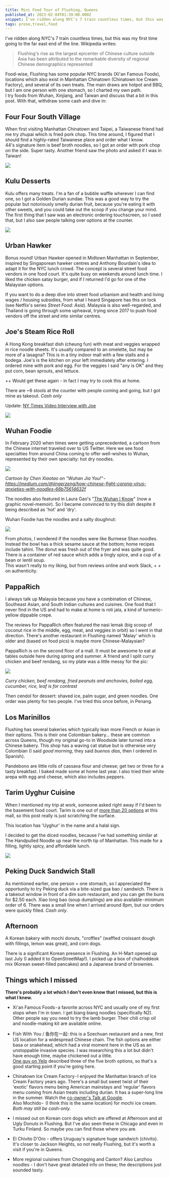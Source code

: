 ```yaml
---
title: Mini Food Tour of Flushing, Queens
published_at: 2023-02-04T01:39:00.000Z
snippet: I've ridden along NYC's 7 train countless times, but this was my first time going to the far east terminus in Flushing.
tags: prose,travel,food
---
```


I've ridden along NYC's 7 train countless times, but this was my first time going to the far east end of the line. Wikipedia writes:

> Flushing's rise as the largest epicenter of Chinese culture outside Asia has been attributed to the remarkable diversity of regional Chinese demographics represented

Food-wise, Flushing has some popular NYC  brands (Xi'an Famous Foods), locations which also exist in Manhattan Chinatown (Chinatown Ice Cream Factory), and several of its own treats. The main draws are hotpot and BBQ, but I am one person with one stomach, so I charted my own path.<br/>
I try foods from Wuhan, Xinjiang, and Taiwan and discuss that a bit in this post. With that, withdraw some cash and dive in:

## Four Four South Village

When first visiting Manhattan Chinatown and Taipei, a Taiwanese friend had me try zhupai which is fried pork chop. This time around, I figured that I should find a highly-rated Taiwanese place and order what I know.<br/>
44's signature item is beef broth noodles, so I got an order with pork chop on the side. Super tasty. Another friend saw the photo and asked if I was in Taiwan!

<img src="/blog-images/flushing-1.jpg"/>

## Kulu Desserts

Kulu offers many treats. I'm a fan of a bubble waffle wherever I can find one, so I got a Golden Durian sundae. This was a good way to try the popular but notoriously smelly durian fruit, because you're eating it with other sweets, and you could take out the scoop if you change your mind.<br/>
The first thing that I saw was an electronic ordering touchscreen, so I used that, but I also saw people talking over options at the counter.

<img src="/blog-images/flushing-2.jpg"/>

## Urban Hawker

Bonus round! Urban Hawker opened in Midtown Manhattan in September, inspired by Singaporean hawker centres and Anthony Bourdain's idea to adapt it for the NYC lunch crowd. The concept is several street food vendors in one food court. It's quite busy on weekends around lunch time. I liked the chicken satay burger, and if I returned I'd go for one of the Malaysian options.

If you want to do a deep dive into street food urbanism and health and living wages / housing subsidies, from what I heard Singapore has this on lock (see Netflix's series *Street Food: Asia*). Malaysia is also well-regarded, and Thailand is going through some upheaval, trying since 2017 to push food vendors off the street and into similar centres.

## Joe's Steam Rice Roll

A Hong Kong breakfast dish (cheung fun) with meat and veggies wrapped in rice noodle sheets. It's usually compared to an omelette, but may be more of a lasagna? This is in a tiny indoor mall with a few stalls and a bodega. Joe's is the kitchen on your left immediately after entering. I ordered mine with pork and egg. For the veggies I said "any is OK" and they put corn, bean sprouts, and lettuce.

++ Would get these again - in fact I may try to cook this at home.

There are ~6 stools at the counter with people coming and going, but I got mine as takeout. *Cash only*

Update: [NY Times Video Interview with Joe](https://www.youtube.com/watch?v=Sq76i7tiDtE)

<img src="/blog-images/flushing-3.jpg"/>

## Wuhan Foodie

In February 2020 when times were getting unprecedented, a cartoon from the Chinese internet traveled over to US Twitter. Here we see food specialties from around China coming to offer well-wishes to Wuhan, represented by their own specialty: hot dry noodles.

<img src="/blog-images/flushing-4.jpeg"/>

*Cartoon by Chen Xiaotao on "Wuhan Jia You!" - https://medium.com/@jingerzeng/how-chinese-fight-corona-virus-anxieties-with-noodles-66b75614632f*

The noodles also featured in Laura Gao's "[The Wuhan I Know](https://www.lauragao.com/wuhan)" (now a graphic novel-memoir). So I became convinced to try this dish despite it being described as 'hot' and 'dry'.

Wuhan Foodie has the noodles and a salty doughnut:

<img src="/blog-images/flushing-5.jpg"/>

From photos, I wondered if the noodles were like Burmese Shan noodles. Instead the bowl has a thick sesame sauce at the bottom; home recipes include tahini.  The donut was fresh out of the fryer and was quite good. There is a container of red sauce which adds a tingly spice, and a cup of a bean or lentil soup.<br/>
This wasn't really to my liking, but from reviews online and work Slack, + + on authenticity.

## PappaRich

I always talk up Malaysia because you have a combination of Chinese, Southeast Asian, and South Indian cultures and cuisines. One food that I never find in the US and had to make at home is roti jala, a kind of turmeric-yellow dippable crepe.

The reviews for PappaRich often featured the nasi lemak (big scoop of coconut rice in the middle, egg, meat, and veggies in orbit) so I went in that direction. There's another restaurant in Flushing named 'Malay' which is older and (based on food pics) is maybe more Chinese-Malaysian?

PappaRich is on the second floor of a mall. It must be awesome to eat at tables outside here during spring and summer. A friend and I split curry chicken and beef rendang, so my plate was a little messy for the pic:

<img src="/blog-images/flushing-6.jpg"/>

*Curry chicken, beef rendang, fried peanuts and anchovies, boiled egg, cucumber, rice, leaf is for contrast*

Then cendol for dessert: shaved ice, palm sugar, and green noodles. One order was plenty for two people. I've tried this once before, in Penang.

## Los Marinillos

Flushing has several bakeries which typically lean more French or Asian in their options. This is their one Colombian bakery… these are common across Queens, though my original go-to in Woodside later turned into a Chinese bakery. This shop has a waving cat statue but is otherwise very Colombian (I said *good morning*, they said *buenos días*, then I ordered in Spanish).

Pandebono are little rolls of cassava flour and cheese; get two or three for a tasty breakfast. I baked made some at home last year. I also tried their white arepa with egg and cheese, which also includes peppers.

## Tarim Uyghur Cuisine

When I mentioned my trip at work, someone asked right away if I'd been to the basement food court. Tarim is one out of [more than 20 options](https://www.newworldmallny.com/food-court/) at this mall, so this post really is just scratching the surface.

This location has 'Uyghur' in the name and a halal sign.

I decided to get the diced noodles, because I've had something similar at The Handpulled Noodle up near the north tip of Manhattan. This made for a filling, lightly spicy, and affordable lunch.

<img src="/blog-images/flushing-7.jpg"/>

## Peking Duck Sandwich Stall

As mentioned earlier, one person = one stomach, so I appreciated the opportunity to try Peking duck via a bite-sized gua bao / sandwich. There is a takeout window in front of a dim sum restaurant, and you can get the buns for $2.50 each. Xiao long bao (soup dumplings) are also available - minimum order of 6. There was a small line when I arrived around 8pm, but our orders were quickly filled. *Cash only*.

## Afternoon

A Korean bakery with mochi donuts, "croffles" (waffled croissant dough with fillings, lemon was great), and corn dogs.

There is a significant Korean presence in Flushing. An H-Mart opened up last July (I added it to OpenStreetMap!). I picked up a box of chalhoddeok mix (Korean sweet-filled pancakes) and a Japanese brand of brownies.

## Things which I missed

**There's probably a lot which I don't even know that I missed, but this is what I knew.**

- Xi'an Famous Foods - a favorite across NYC and usually one of my first stops when I'm in town. I get biang biang noodles (specifically N2). Other people say you need to try the lamb burger. Their chili crisp oil and noodle-making kit are available online.

- Fish With You / 鱼你在一起: this is a Szechuan restaurant and a new, first US location for a widespread Chinese chain. The fish options are either basa or snakehead, which had a viral moment here in the US as an unstoppable invasive species. I was researching this a lot but didn't have enough time, maybe chickened out a little.<br/> [One guy on Yelp](https://www.yelp.com/biz/fish-with-you-flushing?hrid=9O95x-hl5iPE3G3lQSnHxA) described three of the five broth options, so that's a good starting point if you're going here.

- Chinatown Ice Cream Factory - I enjoyed the Manhattan branch of Ice Cream Factory years ago. There's a small but sweet twist of their 'exotic' flavors menu being American mainstays and 'regular' flavors menu coming from Asian treats including durian. It has a super-long line in the summer. Watch the [co-owner's Talk at Google](https://www.youtube.com/watch?v=4tBYR8Sf1NU). <br/> Also Mochido -  (I think this is the same location) for mochi ice cream. *Both may still be cash-only.*

- I missed out on Korean corn dogs which are offered at Afternoon and at Ugly Donuts in Flushing. But I've also seen these in Chicago and even in Turku Finland. So maybe you can find those where you are.

- El Chivito D'Oro - offers Uruguay's signature huge sandwich (chivito). It's closer to Jackson Heights, so not really Flushing, but it's worth a visit if you're in Queens.

- More regional cuisines from Chongqing and Canton? Also Lanzhou noodles - I don't have great detailed info on these; the descriptions just sounded tasty.

<br/>
<br/>
<br/>
